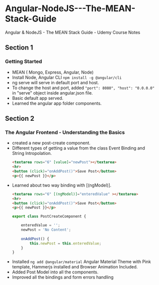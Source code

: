 # Angular-NodeJS---The-MEAN-Stack-Guide
Angular &amp; NodeJS - The MEAN Stack Guide - Udemy Course Notes

## Section 1
### Getting Started
- MEAN ( Mongo, Express, Angular, Node)
- Install Node, Angular CLI `npm install -g @angular/cli`
- ng serve will serve in default port and host.
- To change the host and port, added `"port": 8080", "host": "0.0.0.0"` in "serve" object inside angular.json file.
- Basic default app served.
- Learned the angular app folder components.

## Section 2
### The Angular Frontend - Understanding the Basics
- created a new post-create component.
- Different types of getting a value from the class Event Binding and String Intropolation.
	```html
	<textarea rows="6" [value]="newPost"></textarea>
	<hr>
	<button (click)="onAddPost()">Save Post</button>
	<p>{{ newPost }}</p>
	```
- Learned about two way binding with [(ngModel)].
	```html
	<textarea rows="6" [(ngModel)]="enteredValue" ></textarea>
	<hr>
	<button (click)="onAddPost()">Save Post</button>
	<p>{{ newPost }}</p>
	```
	```ts
	export class PostCreateComponent {
    
	    enteredValue = '';
	    newPost = 'No Content';
	    
	    onAddPost() {
	        this.newPost = this.enteredValue;
	    }
	}
	```
- Installed `ng add @angular/material` Angular Material Theme with Pink template, Hammerjs installed and Browser Animation Included.
- Added Post Model into all the components.
- Improved all the bindings and form errors handling
<!--stackedit_data:
eyJoaXN0b3J5IjpbNzMwOTEwNDkyLC0xNzY2MzIzNzUyLC0xNT
k5MzI1NzY1LC0xNjEwMjMwNzc4LDE1MzEyNjg3MTIsLTE2MjY4
OTk3MjIsMTQxNDgxMTUwOSwtNDc1Mjg3MzAxLC02NjM3OTQxMj
EsMTE0OTcxNDQ3NywtMTY5ODM4MzMyOV19
-->
